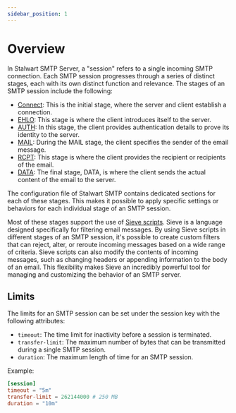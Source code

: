 ```yaml
---
sidebar_position: 1
---
```


# Overview

In Stalwart SMTP Server, a "session" refers to a single incoming SMTP connection. Each SMTP session progresses through a series of distinct stages, each with its own distinct function and relevance. The stages of an SMTP session include the following:

- [Connect](/docs/smtp/inbound/connect): This is the initial stage, where the server and client establish a connection. 
- [EHLO](/docs/smtp/inbound/ehlo): This stage is where the client introduces itself to the server.
- [AUTH](/docs/smtp/inbound/auth): In this stage, the client provides authentication details to prove its identity to the server.
- [MAIL](/docs/smtp/inbound/mail): During the MAIL stage, the client specifies the sender of the email message.
- [RCPT](/docs/smtp/inbound/rcpt): This stage is where the client provides the recipient or recipients of the email.
- [DATA](/docs/smtp/inbound/data): The final stage, DATA, is where the client sends the actual content of the email to the server.

The configuration file of Stalwart SMTP contains dedicated sections for each of these stages. This makes it possible to apply specific settings or behaviors for each individual stage of an SMTP session.

Most of these stages support the use of [Sieve scripts](/docs/sieve/overview). Sieve is a language designed specifically for filtering email messages. By using Sieve scripts in different stages of an SMTP session, it's possible to create custom filters that can reject, alter, or reroute incoming messages based on a wide range of criteria. Sieve scripts can also modify the contents of incoming messages, such as changing headers or appending information to the body of an email. This flexibility makes Sieve an incredibly powerful tool for managing and customizing the behavior of an SMTP server.

## Limits

The limits for an SMTP session can be set under the session key with the following attributes:

- `timeout`: The time limit for inactivity before a session is terminated.
- `transfer-limit`: The maximum number of bytes that can be transmitted during a single SMTP session.
- `duration`: The maximum length of time for an SMTP session.

Example:

```toml
[session]
timeout = "5m"
transfer-limit = 262144000 # 250 MB
duration = "10m"
```

